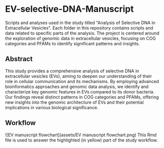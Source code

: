 # **EV-selective-DNA-Manuscript**

Scripts and analyses used in the study titled "Analysis of Selective DNA in Extracellular Vesicles". Each folder in this repository contains scripts and data related to specific parts of the analysis. The project is centered around the exploration of genomic data in extracellular vesicles, focusing on COG categories and PFAMs to identify significant patterns and insights.

## **Abstract**

This study provides a comprehensive analysis of selective DNA in extracellular vesicles (EVs), aiming to deepen our understanding of their role in cellular communication and its mechanisms. By employing advanced bioinformatics approaches and genomic data analysis, we identify and characterize key genomic features in EVs compared to its donor bacteria. Our findings reveal distinct patterns in COG categories and PFAMs, offering new insights into the genomic architecture of EVs and their potential implications in various biological significance.

## **Workflow**
![EV manuscript flowchart](assets/EV manuscript flowchart.png)
This Rmd file is used to answer the highlighted (in yellow) part of the study workflow.
